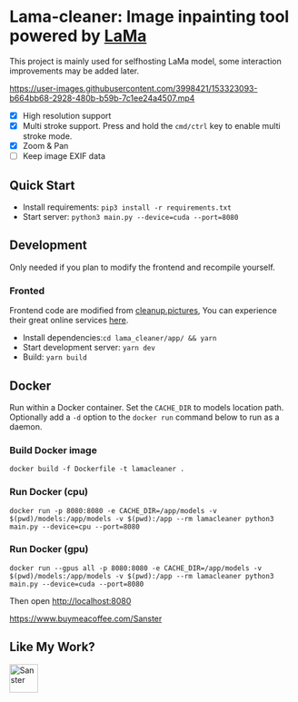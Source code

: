 # Lama-cleaner: Image inpainting tool powered by [LaMa](https://github.com/saic-mdal/lama)

This project is mainly used for selfhosting LaMa model, some interaction improvements may be added later.

https://user-images.githubusercontent.com/3998421/153323093-b664bb68-2928-480b-b59b-7c1ee24a4507.mp4


- [x] High resolution support
- [x] Multi stroke support. Press and hold the `cmd/ctrl` key to enable multi stroke mode.
- [x] Zoom & Pan
- [ ] Keep image EXIF data

## Quick Start

- Install requirements: `pip3 install -r requirements.txt`
- Start server: `python3 main.py --device=cuda --port=8080`

## Development

Only needed if you plan to modify the frontend and recompile yourself.

### Fronted

Frontend code are modified from [cleanup.pictures](https://github.com/initml/cleanup.pictures),
You can experience their great online services [here](https://cleanup.pictures/).

- Install dependencies:`cd lama_cleaner/app/ && yarn`
- Start development server: `yarn dev`
- Build: `yarn build`

## Docker

Run within a Docker container. Set the `CACHE_DIR` to models location path.
Optionally add a `-d` option to the `docker run` command below to run as a daemon.

### Build Docker image

```
docker build -f Dockerfile -t lamacleaner .
```

### Run Docker (cpu)

```
docker run -p 8080:8080 -e CACHE_DIR=/app/models -v  $(pwd)/models:/app/models -v $(pwd):/app --rm lamacleaner python3 main.py --device=cpu --port=8080
```

### Run Docker (gpu)

```
docker run --gpus all -p 8080:8080 -e CACHE_DIR=/app/models -v $(pwd)/models:/app/models -v $(pwd):/app --rm lamacleaner python3 main.py --device=cuda --port=8080
```

Then open [http://localhost:8080](http://localhost:8080)

https://www.buymeacoffee.com/Sanster

## Like My Work?
<a href="https://www.buymeacoffee.com/Sanster"> 
  <img height="50em" src="https://cdn.buymeacoffee.com/buttons/v2/default-blue.png" alt="Sanster" />
</a>
